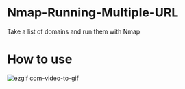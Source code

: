 # Nmap-Running-Multiple-URL
Take a list of domains and run them with Nmap



# How to use
![ezgif com-video-to-gif](https://user-images.githubusercontent.com/43279996/82834548-53f33a00-9e76-11ea-811d-be24627639e9.gif)

